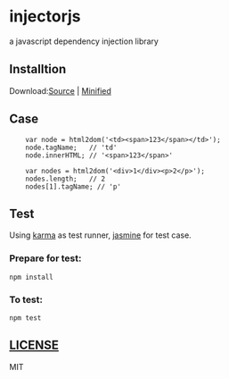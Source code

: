 injectorjs
===========

a javascript dependency injection library

## Installtion
Download:[Source](https://raw.githubusercontent.com/zjuwwq/injectorjs/master/injector.js) | [Minified](https://raw.githubusercontent.com/zjuwwq/injectorjs/master/injector.min.js)


## Case
```
	var node = html2dom('<td><span>123</span></td>');
	node.tagName; 	// 'td'
	node.innerHTML; // '<span>123</span>'

	var nodes = html2dom('<div>1</div><p>2</p>');
	nodes.length; 	// 2
	nodes[1].tagName; // 'p'
```

## Test
Using [karma](http://karma-runner.github.io/) as test runner, [jasmine](http://jasmine.github.io/) for test case.
### Prepare for test:
```npm install```
### To test:
```npm test```

## [LICENSE](https://github.com/zjuwwq/injectorjs/blob/master/LICENSE)
MIT